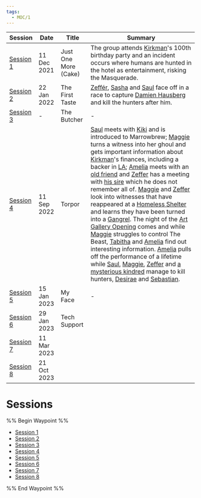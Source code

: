 ```yaml
---
tags:
  - MOC/1
---
```

| Session                              | Date        | Title                | Summary                                                                                                                                                                                                                                                                                                                                                                                                                                                                                                                                                                                                                                                                                                                                                                                                                                                                |
| ------------------------------------ | ----------- | -------------------- | ---------------------------------------------------------------------------------------------------------------------------------------------------------------------------------------------------------------------------------------------------------------------------------------------------------------------------------------------------------------------------------------------------------------------------------------------------------------------------------------------------------------------------------------------------------------------------------------------------------------------------------------------------------------------------------------------------------------------------------------------------------------------------------------------------------------------------------------------------------------------- |
| [Session 1](./Session%201.md#) | 11 Dec 2021 | Just One More (Cake) | The group attends [Kirkman](Kirkman.md#)'s 100th birthday party and an incident occurs where humans are hunted in the hotel as entertainment, risking the Masquerade.                                                                                                                                                                                                                                                                                                                                                                                                                                                                                                                                                                                                                                                                                                             |
| [Session 2](./Session%202.md#) | 22 Jan 2022 | The First Taste      | [Zeffér](Zeff%C3%A9r.md#), [Sasha](Sasha.md#) and [Saul](Saul.md#) face off in a race to capture [Damien Hausberg](Damien%20Hausberg.md#) and kill the hunters after him.                                                                                                                                                                                                                                                                                                                                                                                                                                                                                                                                                                                                                                                                                                                                                   |
| [Session 3](./Session%203.md#) | \-          | The Butcher          | \-                                                                                                                                                                                                                                                                                                                                                                                                                                                                                                                                                                                                                                                                                                                                                                                                                                                                     |
| [Session 4](./Session%204.md#) | 11 Sep 2022 | Torpor               | [Saul](Saul.md#) meets with [Kiki](Kiki.md#) and is introduced to Marrowbrew; [Maggie](Maggie.md#) turns a witness into her ghoul and gets important information about [Kirkman](Kirkman.md#)'s finances, including a backer in [LA](LA.md#); [Amelia](Amelia.md#) meets with an [old friend](Sarah%20Border.md#) and [Zeffer](Zeffer.md#) has a meeting with [his sire](Asana.md#) which he does not remember all of. [Maggie](Maggie.md#) and [Zeffer](Zeffer.md#) look into witnesses that have reappeared at a [Homeless Shelter](Homeless%20Shelter.md#) and learns they have been turned into a [Gangrel](Gangrel.md#). The night of the [Art Gallery Opening](Art%20Gallery%20Opening.md#) comes and while [Maggie](Maggie.md#) struggles to control The Beast, [Tabitha](The%20Butcher.md#) and [Amelia](Amelia.md#) find out interesting information. [Amelia](Amelia.md#) pulls off the performance of a lifetime while [Saul](Saul.md#), [Maggie](Maggie.md#), [Zeffer](Zeffer.md#) and [a mysterious kindred](Styks.md#) manage to kill hunters, [Desirae](Desirae.md#) and [Sebastian](Sebastian.md#). |
| [Session 5](./Session%205.md#) | 15 Jan 2023 | My Face              | \-                                                                                                                                                                                                                                                                                                                                                                                                                                                                                                                                                                                                                                                                                                                                                                                                                                                                     |
| [Session 6](./Session%206.md#) | 29 Jan 2023 | Tech Support         |                                                                                                                                                                                                                                                                                                                                                                                                                                                                                                                                                                                                                                                                                                                                                                                                                                                                        |
| [Session 7](./Session%207.md#) | 11 Mar 2023 |                      |                                                                                                                                                                                                                                                                                                                                                                                                                                                                                                                                                                                                                                                                                                                                                                                                                                                                        |
| [Session 8](./Session%208.md#) | 21 Oct 2023 |                      |                                                                                                                                                                                                                                                                                                                                                                                                                                                                                                                                                                                                                                                                                                                                                                                                                                                                        |


# Sessions
%% Begin Waypoint %%
- [Session 1](./Session%201.md#)
- [Session 2](./Session%202.md#)
- [Session 3](./Session%203.md#)
- [Session 4](./Session%204.md#)
- [Session 5](./Session%205.md#)
- [Session 6](./Session%206.md#)
- [Session 7](./Session%207.md#)
- [Session 8](./Session%208.md#)

%% End Waypoint %%
